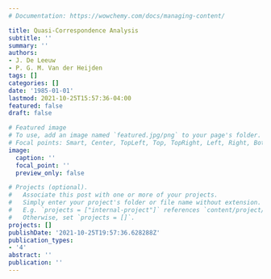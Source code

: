 ```yaml
---
# Documentation: https://wowchemy.com/docs/managing-content/

title: Quasi-Correspondence Analysis
subtitle: ''
summary: ''
authors:
- J. De Leeuw
- P. G. M. Van der Heijden
tags: []
categories: []
date: '1985-01-01'
lastmod: 2021-10-25T15:57:36-04:00
featured: false
draft: false

# Featured image
# To use, add an image named `featured.jpg/png` to your page's folder.
# Focal points: Smart, Center, TopLeft, Top, TopRight, Left, Right, BottomLeft, Bottom, BottomRight.
image:
  caption: ''
  focal_point: ''
  preview_only: false

# Projects (optional).
#   Associate this post with one or more of your projects.
#   Simply enter your project's folder or file name without extension.
#   E.g. `projects = ["internal-project"]` references `content/project/deep-learning/index.md`.
#   Otherwise, set `projects = []`.
projects: []
publishDate: '2021-10-25T19:57:36.628288Z'
publication_types:
- '4'
abstract: ''
publication: ''
---
```

